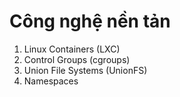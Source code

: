 # Công nghệ nền tản
1. Linux Containers (LXC)
2. Control Groups (cgroups)
3. Union File Systems (UnionFS)
4. Namespaces

